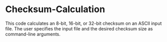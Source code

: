 # Checksum-Calculation
This code calculates an 8-bit, 16-bit, or 32-bit checksum on an ASCII input file. The user specifies the input file and the desired checksum size as command-line arguments. 
